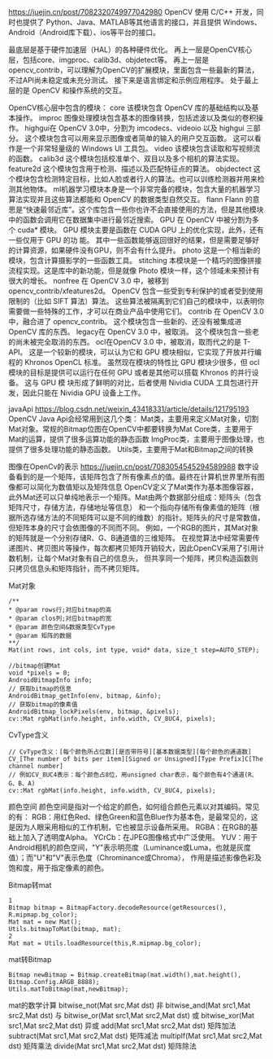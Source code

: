 
https://juejin.cn/post/7082320749977042980
OpenCV 使用 C/C++ 开发，同时也提供了 Python、Java、MATLAB等其他语言的接口，并且提供 Windows、Android（Android库下载）、ios等平台的接口。

最底层是基于硬件加速层（HAL）的各种硬件优化。
再上一层是OpenCV核心层，包括core、imgproc、calib3d、objdetect等。
再上一层是opencv_contrib，可以理解为OpenCV的扩展模块，里面包含一些最新的算法，不过API尚未稳定或未充分测试。
接下来是语言绑定和示例应用程序。
处于最上层的是 OpenCV 和操作系统的交互。


OpenCV核心层中包含的模块：
core 该模块包含 OpenCV 库的基础结构以及基本操作。
improc 图像处理模块包含基本的图像转换，包括滤波以及类似的卷积操作。
highgui在 OpenCV 3.0中，分割为 imcodecs、videoio 以及 highgui 三部分。  这个模块包含可以用来显示图像或者简单的输入的用户交互函数。
   这可以看作是一个非常轻量级的 Windows UI 工具包。
video 该模块包含读取和写视频流的函数。
calib3d 这个模块包括校准单个、双目以及多个相机的算法实现。
feature2d 这个模块包含用于检测、描述以及匹配特征点的算法。
objdectect 这个模块包含检测特定目标，比如人脸或者行人的算法。也可以训练检测器并用来检测其他物体。
ml机器学习模块本身是一个非常完备的模块，包含大量的机器学习算法实现并且这些算法都能和 OpenCV 的数据类型自然交互。
flann  Flann 的意思是“快速最邻近库”。这个库包含一些你也许不会直接使用的方法，但是其他模块中的函数会调用它在数据集中进行最邻近搜索。
GPU 在 OpenCV 中被分割为多个 cuda* 模块。  GPU 模块主要是函数在 CUDA GPU 上的优化实现，此外，还有一些仅用于 GPU 的功 能。
   其中一些函数能够返回很好的结果，但是需要足够好的计算资源，如果硬件没有GPU，则不会有什么提升。
photo 这是一个相当新的模块，包含计算摄影学的一些函数工具。
stitching 本模块是一个精巧的图像拼接流程实现。这是库中的新功能，但是就像 Photo 模块一样，这个领域未来预计有很大的增长。
nonfree 在 OpenCV 3.0 中，被移到 opencv_contrib/xfeatures2d。  OpenCV 包含一些受到专利保护的或者受到使用限制的（比如 SIFT 算法）算法。
  这些算法被隔离到它们自己的模块中，以表明你需要做一些特殊的工作，才可以在商业产品中使用它们。
contrib 在 OpenCV 3.0 中，融合进了 opencv_contrib。  这个模块包含一些新的、还没有被集成进 OpenCV 库的东西。
legacy在 OpenCV 3.0 中，被取消。  这个模块包含一些老的尚未被完全取消的东西。
ocl在OpenCV 3.0 中，被取消，取而代之的是 T-API。  这是一个较新的模块，可以认为它和 GPU 模块相似，它实现了开放并行编程的 Khronos OpenCL 标准。
  虽然现在模块的特性比 GPU 模块少很多，但 ocl 模块的目标是提供可以运行在任何 GPU 或者是其他可以搭载 Khronos 的并行设备。
  这与 GPU 模 块形成了鲜明的对比，后者使用 Nividia CUDA 工具包进行开发，因此只能在 Nividia GPU 设备上工作。

javaApi  https://blog.csdn.net/weixin_43418331/article/details/121795193
OpenCV Java Api会经常用到这几个类：
Mat类，主要用来定义Mat对象，切割Mat对象。常规的Bitmap位图在OpenCV中都要转换为Mat
Core类，主要用于Mat的运算，提供了很多运算功能的静态函数
ImgProc类，主要用于图像处理，也提供了很多处理功能的静态函数。
Utils类，主要用于Mat和Bitmap之间的转换



图像在OpenCv的表示
https://juejin.cn/post/7083054545294589988
数字设备看到的是一个矩阵，该矩阵包含了所有像素点的值。最终在计算机世界里所有图像都可以简化为数值矩以及矩阵信息
OpenCV定义了Mat类作为基本图像容器，此外Mat还可以只单纯地表示一个矩阵。Mat由两个数据部分组成：矩阵头（包含矩阵尺寸，存储方法，存储地址等信息）
和一个指向存储所有像素值的矩阵（根据所选存储方法的不同矩阵可以是不同的维数）的指针。矩阵头的尺寸是常数值，但矩阵本身的尺寸会依图像的不同而不同。
例如，一个RGB的图片，其Mat对象的矩阵就是一个分别存储R、G、B通道值的三维矩阵。
在视觉算法中经常需要传递图片、拷贝图片等操作，每次都拷贝矩阵开销较大，因此OpenCV采用了引用计数机制，让每个Mat对象有自己的信息头，
但共享同一个矩阵，拷贝构造函数则只拷贝信息头和矩阵指针，而不拷贝矩阵。


Mat对象
```
/**
* @param rows行;对应bitmap的高
* @param clos列;对应bitmap的宽
* @param 颜色空间&数据类型CvType
* @param 矩阵的数据
**/
Mat(int rows, int cols, int type, void* data, size_t step=AUTO_STEP);

//bitmap创建Mat
void *pixels = 0;
AndroidBitmapInfo info;
// 获取bitmap的信息
AndroidBitmap_getInfo(env, bitmap, &info);
// 获取bitmap的像素值
AndroidBitmap_lockPixels(env, bitmap, &pixels);
cv::Mat rgbMat(info.height, info.width, CV_8UC4, pixels);
```
CvType含义
```
// CvType含义：[每个颜色所占位数][是否带符号][基本数据类型][每个颜色的通道数]
CV_[The number of bits per item][Signed or Unsigned][Type Prefix]C[The channel number]
// 例如CV_8UC4表示：每个颜色占8位，用unsigned char表示，每个颜色有4个通道(R、G、B、A)
cv::Mat rgbMat(info.height, info.width, CV_8UC4, pixels);
```



颜色空间
颜色空间是指对一个给定的颜色，如何组合颜色元素以对其编码。常见的有：
RGB：用红色Red、绿色Green和蓝色Blue作为基本色，是最常见的，这是因为人眼采用相似的工作机制，它也被显示设备所采用。
RGBA：在RGB的基础上加入了透明度Alpha。
YCrCb：在JPEG图像格式中广泛使用。
YUV：用于Android相机的颜色空间，"Y"表示明亮度（Luminance或Luma，也就是灰度值）；而"U"和"V"表示色度（Chrominance或Chroma），
  作用是描述影像色彩及饱和度，用于指定像素的颜色。


Bitmap转mat
```
1
Bitmap bitmap = BitmapFactory.decodeResource(getResources(), R.mipmap.bg_color);
Mat mat = new Mat();
Utils.bitmapToMat(bitmap, mat);
2
Mat mat = Utils.loadResource(this,R.mipmap.bg_color);
```
mat转Bitmap
```
Bitmap newBitmap = Bitmap.createBitmap(mat.width(),mat.height(), 		Bitmap.Config.ARGB_8888);
Utils.matToBitmap(mat,newBitmap);
```
mat的数学计算
bitwise_not(Mat src,Mat dst)	非
bitwise_and(Mat src1,Mat src2,Mat dst)	与
bitwise_or(Mat src1,Mat src2,Mat dst)	或
bitwise_xor(Mat src1,Mat src2,Mat dst)	异或
add(Mat src1,Mat src2,Mat dst)	矩阵加法
subtract(Mat src1,Mat src2,Mat dst)	矩阵减法
multiplf(Mat src1,Mat src2,Mat dst)	矩阵乘法
divide(Mat src1,Mat src2,Mat dst)	矩阵除法

